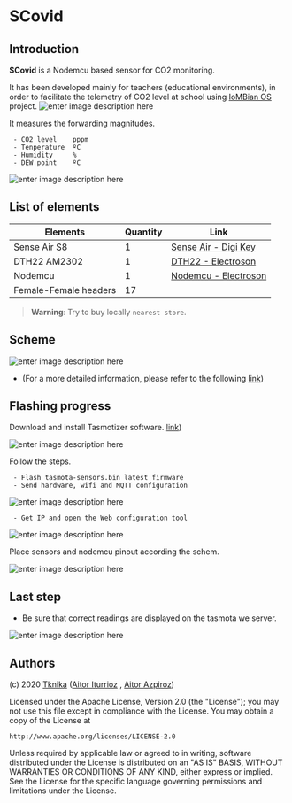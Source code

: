 # SCovid



## Introduction

**SCovid** is a Nodemcu based sensor for CO2 monitoring. 

It has been developed mainly for teachers (educational environments), in order to facilitate the telemetry of CO2 level at school using [IoMBian OS](https://github.com/Tknika/iombian) project.
![enter image description here](Sentsoreak.png "Sensors")

It measures the forwarding magnitudes. 

	 - CO2 level    pppm 
	 - Tenperature  ºC 
	 - Humidity     %
	 - DEW point    ºC
 
![enter image description here](Muntaia.png "Muntaia")


## List of elements
|Elements| Quantity | Link | 
|---|---|---|
| Sense Air S8| 1 |[Sense Air - Digi Key](https://www.digikey.es/product-detail/es/senseair-north-america-inc/004-0-0017/2194-004-0-0017-ND/10416536?utm_adgroup=Gas%20Sensors&utm_source=google&utm_medium=cpc&utm_campaign=Shopping_Product_Sensors%2C%20Transducers&utm_term=&productid=10416536&gclid=CjwKCAjwxuuCBhATEiwAIIIz0dKA79hlJd5p6Pi6lWrorZQlp4i2TtIozsbHxj0ZyZ9SqScUC76-VBoC6QgQAvD_BwE)|
| DTH22 AM2302| 1 |[DTH22 - Electroson](https://electroson.com/producto/arduino-sensor-temperatura-y-humedad/ARDHT22)|
| Nodemcu| 1 |[Nodemcu - Electroson](https://electroson.com/)|
| Female-Female headers| 17 ||

> **Warning**: Try to buy locally ```nearest store```.

## Scheme
![enter image description here](Muntaia.png "Muntaia")


  - (For a more detailed information, please refer to the following [link](https://senseair.com/products/size-counts/s8-residential/))


## Flashing progress

Download and install Tasmotizer software.  [link](https://github.com/tasmota/tasmotizer))


![enter image description here](Tasmotizer04.png "Tasmotizer")

Follow the steps. 

	 - Flash tasmota-sensors.bin latest firmware
	 - Send hardware, wifi and MQTT configuration

![enter image description here](Tramotizer08.png "Tasmotizer")

	 - Get IP and open the Web configuration tool

![enter image description here](Tasmotizer10.png "Tasmotizer")

Place sensors and nodemcu pinout according the schem.

![enter image description here](Tasmotizer12.png "Tasmotizer")

## Last step

 - Be sure that correct readings are displayed on the tasmota we server.

![enter image description here](Tasmotizer12.png "Tasmotizer")


## Authors

(c) 2020 [Tknika](https://tknika.eus/) ([Aitor Iturrioz](https://github.com/bodiroga) ,  [Aitor Azpiroz](https://github.com/axpirina))

Licensed under the Apache License, Version 2.0 (the "License");
you may not use this file except in compliance with the License.
You may obtain a copy of the License at

    http://www.apache.org/licenses/LICENSE-2.0

Unless required by applicable law or agreed to in writing, software
distributed under the License is distributed on an "AS IS" BASIS,
WITHOUT WARRANTIES OR CONDITIONS OF ANY KIND, either express or implied.
See the License for the specific language governing permissions and
limitations under the License.
